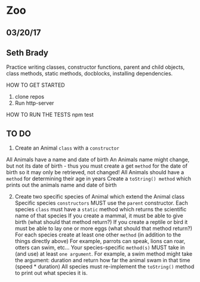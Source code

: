 # Zoo
## 03/20/17
## Seth Brady

Practice writing classes, constructor functions, parent and child objects, class methods, static methods, docblocks, installing  dependencies.


HOW TO GET STARTED
1.  clone repos
2.  Run http-server


HOW TO RUN THE TESTS
  npm test


## TO DO

1. Create an Animal ```class``` with a ```constructor```

  All Animals have a name and date of birth
  An Animals name might change, but not its date of birth - thus you must create a get ```method``` for the date of birth so it may only be retrieved, not changed!
  All Animals should have a ```method``` for determining their age in years
  Create a ```toString() method``` which prints out the animals name and date of birth

2. Create two specific species of Animal which extend the Animal class
  Specific species ```constructors``` MUST use the ```parent``` constructor. Each species ```class``` must have a ```static``` method which returns the scientific name of that species
  If you create a mammal, it must be able to give birth (what should that method return?)
  If you create a reptile or bird it must be able to lay one or more eggs (what should that method return?)
  For each species create at least one other ```method``` (in addition to the things directly above)
  For example, parrots can speak, lions can roar, otters can swim, etc...
  Your species-specific ```method(s)``` MUST take in (and use) at least ```one argument```. For example, a swim method might take the argument: duration and return how far the animal swam in that time (speed * duration)
  All species must re-implement the ```toString()``` method to print out what species it is.
